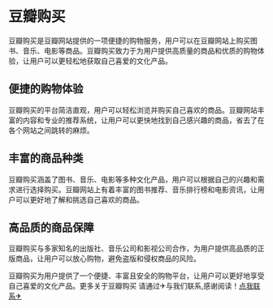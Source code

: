 # 豆瓣购买

豆瓣购买是豆瓣网站提供的一项便捷的购物服务，用户可以在豆瓣网站上购买图书、音乐、电影等商品。豆瓣购买致力于为用户提供高质量的商品和优质的购物体验，让用户可以更轻松地获取自己喜爱的文化产品。

## 便捷的购物体验

豆瓣购买的平台简洁直观，用户可以轻松浏览并购买自己喜欢的商品。豆瓣网站丰富的内容和专业的推荐系统，让用户可以更快地找到自己感兴趣的商品，省去了在各个网站之间跳转的麻烦。

## 丰富的商品种类

豆瓣购买涵盖了图书、音乐、电影等多种文化产品，用户可以根据自己的兴趣和需求进行选择购买。豆瓣网站上有着丰富的图书推荐、音乐排行榜和电影资讯，让用户可以更好地了解和挑选自己喜欢的商品。

## 高品质的商品保障

豆瓣购买与多家知名的出版社、音乐公司和影视公司合作，为用户提供高品质的正版商品，让用户可以放心购物，避免盗版和侵权商品的风险。

豆瓣购买为用户提供了一个便捷、丰富且安全的购物平台，让用户可以更好地享受自己喜爱的文化产品。更多关于豆瓣购买 请通过✈与我们联系,感谢阅读！[点我联系✈](https://cn.k02.cc)